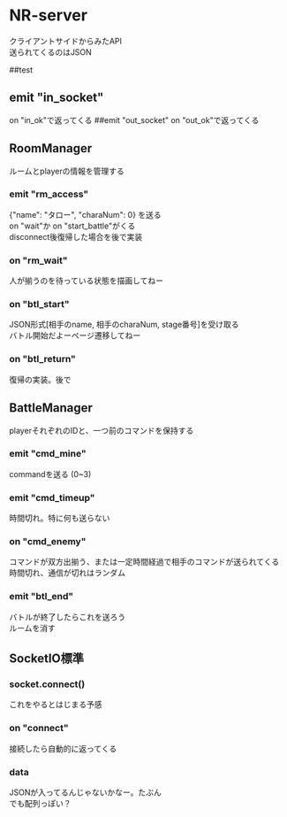 # NR-server
クライアントサイドからみたAPI  
送られてくるのはJSON

##test
## emit "in_socket"
on "in_ok"で返ってくる
##emit "out_socket"
on "out_ok"で返ってくる

## RoomManager
ルームとplayerの情報を管理する
### emit "rm_access"
{"name": "タロー", "charaNum": 0} を送る  
on "wait"か on "start_battle"がくる  
disconnect後復帰した場合を後で実装  

### on "rm_wait"
人が揃うのを待っている状態を描画してねー

### on "btl_start"
JSON形式[相手のname, 相手のcharaNum, stage番号]を受け取る  
バトル開始だよーページ遷移してねー

### on "btl_return"
復帰の実装。後で

## BattleManager
playerそれぞれのIDと、一つ前のコマンドを保持する

### emit "cmd_mine"
commandを送る (0~3)

### emit "cmd_timeup"
時間切れ。特に何も送らない

### on "cmd_enemy"
コマンドが双方出揃う、または一定時間経過で相手のコマンドが送られてくる  
時間切れ、通信が切れはランダム

### emit "btl_end"
バトルが終了したらこれを送ろう  
ルームを消す

## SocketIO標準
### socket.connect()
これをやるとはじまる予感
### on "connect"
接続したら自動的に返ってくる
### data
JSONが入ってるんじゃないかなー。たぶん  
でも配列っぽい？
